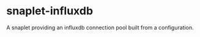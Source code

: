 snaplet-influxdb
================

A snaplet providing an influxdb connection pool built from a configuration.
